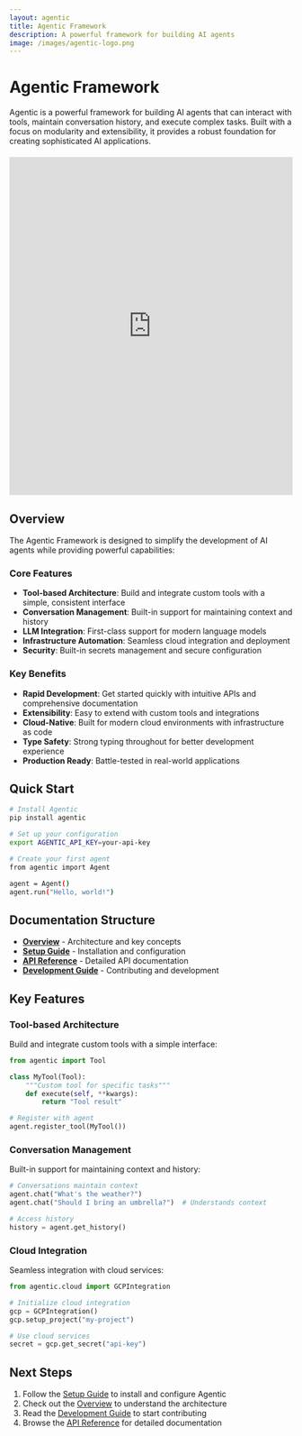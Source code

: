 ```yaml
---
layout: agentic
title: Agentic Framework
description: A powerful framework for building AI agents
image: /images/agentic-logo.png
---
```


# Agentic Framework

Agentic is a powerful framework for building AI agents that can interact with tools, maintain conversation history, and execute complex tasks. Built with a focus on modularity and extensibility, it provides a robust foundation for creating sophisticated AI applications.

<div style="width: 100%; height: 600px; margin: 20px 0;">
<iframe src="https://link.excalidraw.com/readonly/Fkc3umVB0GohLoVTnxtE" width="100%" height="100%" style="border: none;"></iframe>
</div>

## Overview

The Agentic Framework is designed to simplify the development of AI agents while providing powerful capabilities:

### Core Features

- **Tool-based Architecture**: Build and integrate custom tools with a simple, consistent interface
- **Conversation Management**: Built-in support for maintaining context and history
- **LLM Integration**: First-class support for modern language models
- **Infrastructure Automation**: Seamless cloud integration and deployment
- **Security**: Built-in secrets management and secure configuration

### Key Benefits

- **Rapid Development**: Get started quickly with intuitive APIs and comprehensive documentation
- **Extensibility**: Easy to extend with custom tools and integrations
- **Cloud-Native**: Built for modern cloud environments with infrastructure as code
- **Type Safety**: Strong typing throughout for better development experience
- **Production Ready**: Battle-tested in real-world applications

## Quick Start

```bash
# Install Agentic
pip install agentic

# Set up your configuration
export AGENTIC_API_KEY=your-api-key

# Create your first agent
from agentic import Agent

agent = Agent()
agent.run("Hello, world!")
```

## Documentation Structure

- **[Overview](overview)** - Architecture and key concepts
- **[Setup Guide](setup)** - Installation and configuration
- **[API Reference](api)** - Detailed API documentation
- **[Development Guide](development)** - Contributing and development

## Key Features

### Tool-based Architecture
Build and integrate custom tools with a simple interface:
```python
from agentic import Tool

class MyTool(Tool):
    """Custom tool for specific tasks"""
    def execute(self, **kwargs):
        return "Tool result"

# Register with agent
agent.register_tool(MyTool())
```

### Conversation Management
Built-in support for maintaining context and history:
```python
# Conversations maintain context
agent.chat("What's the weather?")
agent.chat("Should I bring an umbrella?")  # Understands context

# Access history
history = agent.get_history()
```

### Cloud Integration
Seamless integration with cloud services:
```python
from agentic.cloud import GCPIntegration

# Initialize cloud integration
gcp = GCPIntegration()
gcp.setup_project("my-project")

# Use cloud services
secret = gcp.get_secret("api-key")
```

## Next Steps

1. Follow the [Setup Guide](setup) to install and configure Agentic
2. Check out the [Overview](overview) to understand the architecture
3. Read the [Development Guide](development) to start contributing
4. Browse the [API Reference](api) for detailed documentation
